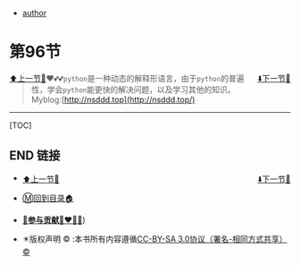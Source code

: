 + [author](http://nsddd.top)

# 第96节

<div><a href = '95.md' style='float:left'>⬆️上一节🔗</a><a href = '97.md' style='float: right'>⬇️下一节🔗</a></div>


> ❤️💕💕`python`是一种动态的解释形语言，由于`python`的普遍性，学会`python`能更快的解决问题，以及学习其他的知识。Myblog:[http://nsddd.top](http://nsddd.top/)

---
[TOC]





## END 链接
<ul><li><div><a href = '95.md' style='float:left'>⬆️上一节🔗</a><a href = '97.md' style='float: right'>⬇️下一节🔗</a></div></li></ul>

+ [Ⓜ️回到目录🏠](../README.md)

+ [**🫵参与贡献💞❤️‍🔥💖**](https://nsddd.top/archives/contributors))

+ ✴️版权声明 &copy; :本书所有内容遵循[CC-BY-SA 3.0协议（署名-相同方式共享）&copy;](http://zh.wikipedia.org/wiki/Wikipedia:CC-by-sa-3.0协议文本) 

